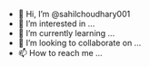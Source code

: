 - 👋 Hi, I’m @sahilchoudhary001
- 👀 I’m interested in ...
- 🌱 I’m currently learning ...
- 💞️ I’m looking to collaborate on ...
- 📫 How to reach me ...

<!---
sahilchoudhary001/sahilchoudhary001 is a ✨ special ✨ repository because its `README.md` (this file) appears on your GitHub profile.
You can click the Preview link to take a look at your changes.
--
